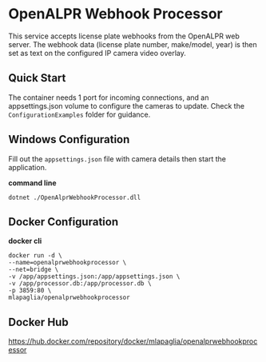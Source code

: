 # OpenALPR Webhook Processor

This service accepts license plate webhooks from the OpenALPR web server. The webhook data (license plate number, make/model, year) is then set as text on the configured IP camera video overlay.

## Quick Start
The container needs 1 port for incoming connections, and an appsettings.json volume to configure the cameras to update. Check the `ConfigurationExamples` folder for guidance.

## Windows Configuration
Fill out the `appsettings.json` file with camera details then start the application.

**command line**

    dotnet ./OpenAlprWebhookProcessor.dll

## Docker Configuration
**docker cli**

    docker run -d \
    --name=openalprwebhookprocessor \
    --net=bridge \
    -v /app/appsettings.json:/app/appsettings.json \
	-v /app/processor.db:/app/processor.db \
    -p 3859:80 \
    mlapaglia/openalprwebhookprocessor
    
## Docker Hub
https://hub.docker.com/repository/docker/mlapaglia/openalprwebhookprocessor
